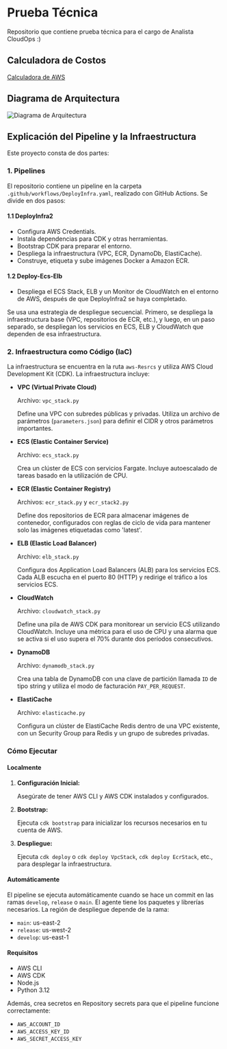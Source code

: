 # Prueba Técnica

Repositorio que contiene prueba técnica para el cargo de Analista CloudOps :)

## Calculadora de Costos

[Calculadora de AWS](https://calculator.aws/#/estimate?id=ae60d126ed3f516df05e054ca7ab6a14ce6f305d)

## Diagrama de Arquitectura

![Diagrama de Arquitectura](https://github.com/user-attachments/assets/ba124cd3-0756-4171-8655-ed60ec7c6c19)

## Explicación del Pipeline y la Infraestructura

Este proyecto consta de dos partes:

### 1. Pipelines

El repositorio contiene un pipeline en la carpeta `.github/workflows/DeployInfra.yaml`, realizado con GitHub Actions. Se divide en dos pasos:

#### 1.1 DeployInfra2

- Configura AWS Credentials.
- Instala dependencias para CDK y otras herramientas.
- Bootstrap CDK para preparar el entorno.
- Despliega la infraestructura (VPC, ECR, DynamoDb, ElastiCache).
- Construye, etiqueta y sube imágenes Docker a Amazon ECR.

#### 1.2 Deploy-Ecs-Elb

- Despliega el ECS Stack, ELB y un Monitor de CloudWatch en el entorno de AWS, después de que DeployInfra2 se haya completado.

Se usa una estrategia de despliegue secuencial. Primero, se despliega la infraestructura base (VPC, repositorios de ECR, etc.), y luego, en un paso separado, se despliegan los servicios en ECS, ELB y CloudWatch que dependen de esa infraestructura.

### 2. Infraestructura como Código (IaC)

La infraestructura se encuentra en la ruta `aws-Resrcs` y utiliza AWS Cloud Development Kit (CDK). La infraestructura incluye:

- **VPC (Virtual Private Cloud)**

  Archivo: `vpc_stack.py`

  Define una VPC con subredes públicas y privadas. Utiliza un archivo de parámetros (`parameters.json`) para definir el CIDR y otros parámetros importantes.

- **ECS (Elastic Container Service)**

  Archivo: `ecs_stack.py`

  Crea un clúster de ECS con servicios Fargate. Incluye autoescalado de tareas basado en la utilización de CPU.

- **ECR (Elastic Container Registry)**

  Archivos: `ecr_stack.py` y `ecr_stack2.py`

  Define dos repositorios de ECR para almacenar imágenes de contenedor, configurados con reglas de ciclo de vida para mantener solo las imágenes etiquetadas como 'latest'.

- **ELB (Elastic Load Balancer)**

  Archivo: `elb_stack.py`

  Configura dos Application Load Balancers (ALB) para los servicios ECS. Cada ALB escucha en el puerto 80 (HTTP) y redirige el tráfico a los servicios ECS.

- **CloudWatch**

  Archivo: `cloudwatch_stack.py`

  Define una pila de AWS CDK para monitorear un servicio ECS utilizando CloudWatch. Incluye una métrica para el uso de CPU y una alarma que se activa si el uso supera el 70% durante dos períodos consecutivos.

- **DynamoDB**

  Archivo: `dynamodb_stack.py`

  Crea una tabla de DynamoDB con una clave de partición llamada `ID` de tipo string y utiliza el modo de facturación `PAY_PER_REQUEST`.

- **ElastiCache**

  Archivo: `elasticache.py`

  Configura un clúster de ElastiCache Redis dentro de una VPC existente, con un Security Group para Redis y un grupo de subredes privadas.

### Cómo Ejecutar

#### Localmente

1. **Configuración Inicial:**

   Asegúrate de tener AWS CLI y AWS CDK instalados y configurados.

2. **Bootstrap:**

   Ejecuta `cdk bootstrap` para inicializar los recursos necesarios en tu cuenta de AWS.

3. **Despliegue:**

   Ejecuta `cdk deploy` o `cdk deploy VpcStack`, `cdk deploy EcrStack`, etc., para desplegar la infraestructura.

#### Automáticamente

El pipeline se ejecuta automáticamente cuando se hace un commit en las ramas `develop`, `release` o `main`. El agente tiene los paquetes y librerías necesarios. La región de despliegue depende de la rama:

- `main`: us-east-2
- `release`: us-west-2
- `develop`: us-east-1

#### Requisitos

- AWS CLI
- AWS CDK
- Node.js
- Python 3.12

Además, crea secretos en Repository secrets para que el pipeline funcione correctamente:

- `AWS_ACCOUNT_ID`
- `AWS_ACCESS_KEY_ID`
- `AWS_SECRET_ACCESS_KEY`



